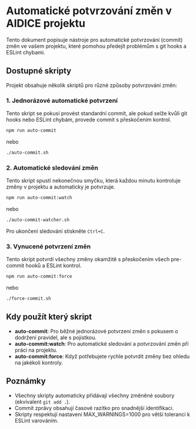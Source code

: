 # Automatické potvrzování změn v AIDICE projektu

Tento dokument popisuje nástroje pro automatické potvrzování (commit) změn ve vašem projektu, které pomohou předejít problémům s git hooks a ESLint chybami.

## Dostupné skripty

Projekt obsahuje několik skriptů pro různé způsoby potvrzování změn:

### 1. Jednorázové automatické potvrzení

Tento skript se pokusí provést standardní commit, ale pokud selže kvůli git hooks nebo ESLint chybám, provede commit s přeskočením kontrol.

```bash
npm run auto-commit
```

nebo

```bash
./auto-commit.sh
```

### 2. Automatické sledování změn

Tento skript spustí nekonečnou smyčku, která každou minutu kontroluje změny v projektu a automaticky je potvrzuje.

```bash
npm run auto-commit:watch
```

nebo

```bash
./auto-commit-watcher.sh
```

Pro ukončení sledování stiskněte `Ctrl+C`.

### 3. Vynucené potvrzení změn

Tento skript potvrdí všechny změny okamžitě s přeskočením všech pre-commit hooků a ESLint kontrol.

```bash
npm run auto-commit:force
```

nebo

```bash
./force-commit.sh
```

## Kdy použít který skript

- **auto-commit**: Pro běžné jednorázové potvrzení změn s pokusem o dodržení pravidel, ale s pojistkou.
- **auto-commit:watch**: Pro automatické sledování a potvrzování změn při práci na projektu.
- **auto-commit:force**: Když potřebujete rychle potvrdit změny bez ohledu na jakékoli kontroly.

## Poznámky

- Všechny skripty automaticky přidávají všechny změněné soubory (ekvivalent `git add .`).
- Commit zprávy obsahují časové razítko pro snadnější identifikaci.
- Skripty respektují nastavení MAX_WARNINGS=1000 pro větší toleranci k ESLint varováním.
